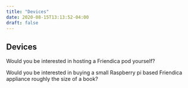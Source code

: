 ```yaml
---
title: "Devices"
date: 2020-08-15T13:13:52-04:00
draft: false
---
```


## Devices

Would you be interested in hosting a Friendica pod yourself?

Would you be interested in buying a small Raspberry pi based Friendica appliance roughly the size of a book?
